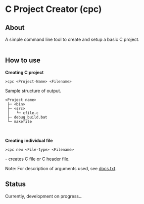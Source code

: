 # C Project Creator (cpc)

## About
A simple command line tool to create and setup a basic C project.
<br /><br />


## How to use

**Creating C project**
```
>cpc <Project-Name> <Filename>
```

Sample structure of output.
```
<Project name>
 ├─ <bin>
 ├─ <src>
 │   └─ cfile.c
 ├─ debug_build.bat
 └─ makefile
```
<br />

**Creating individual file**
```
>cpc new <File-type> <Filename>
```
\- creates C file or C header file.
<br />

Note: For description of arguments used, see [docs.txt](doc.txt).<br />


## Status

Currently, development on progress...


